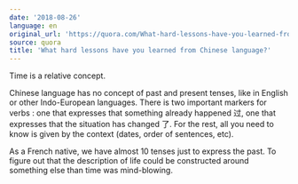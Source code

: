 ```yaml
---
date: '2018-08-26'
language: en
original_url: 'https://quora.com/What-hard-lessons-have-you-learned-from-Chinese-language/answer/Clément-Renaud'
source: quora
title: 'What hard lessons have you learned from Chinese language?'
---
```


Time is a relative concept.

Chinese language has no concept of past and present tenses, like in
English or other Indo-European languages. There is two important markers
for verbs : one that expresses that something already happened 过, one
that expresses that the situation has changed 了. For the rest, all you
need to know is given by the context (dates, order of sentences, etc).

As a French native, we have almost 10 tenses just to express the past.
To figure out that the description of life could be constructed around
something else than time was mind-blowing.
